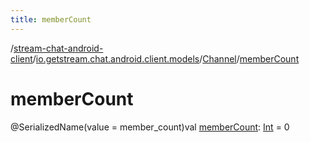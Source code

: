 ```yaml
---
title: memberCount
---
```

/[stream-chat-android-client](../../index.md)/[io.getstream.chat.android.client.models](../index.md)/[Channel](index.md)/[memberCount](memberCount.md)  
  
  
  
# memberCount  
@SerializedName(value = member_count)val [memberCount](memberCount.md): [Int](https://kotlinlang.org/api/latest/jvm/stdlib/kotlin/-int/index.html) = 0
